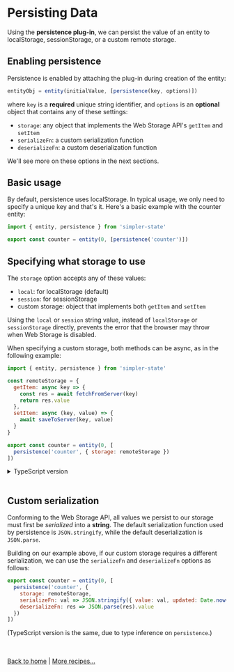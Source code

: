 # Persisting Data

Using the __persistence plug-in__, we can persist the value of an entity to localStorage, sessionStorage, or a custom remote storage.

## Enabling persistence

Persistence is enabled by attaching the plug-in during creation of the entity:
```js
entityObj = entity(initialValue, [persistence(key, options)])
```
where `key` is a __required__ unique string identifier, and `options` is an __optional__ object that contains any of these settings:

- `storage`: any object that implements the Web Storage API's `getItem` and `setItem`
- `serializeFn`: a custom serialization function
- `deserializeFn`: a custom deserialization function

We'll see more on these options in the next sections.


## Basic usage

By default, persistence uses localStorage. In typical usage, we only need to specify a unique key and that's it. Here's a basic example with the counter entity:

```js
import { entity, persistence } from 'simpler-state'

export const counter = entity(0, [persistence('counter')])
```


## Specifying what storage to use

The `storage` option accepts any of these values:
- `local`: for localStorage (default)
- `session`: for sessionStorage
- custom storage: object that implements both `getItem` and `setItem`

Using the `local` or `session` string value, instead of `localStorage` or `sessionStorage` directly, prevents the error that the browser may throw when Web Storage is disabled.

When specifying a custom storage, both methods can be async, as in the following example:
```js
import { entity, persistence } from 'simpler-state'

const remoteStorage = {
  getItem: async key => {
    const res = await fetchFromServer(key)
    return res.value
  },
  setItem: async (key, value) => {
    await saveToServer(key, value)
  }
}

export const counter = entity(0, [
  persistence('counter', { storage: remoteStorage })
])
```

<details>
  <summary>TypeScript version</summary><br/>

```ts
import { entity, persistence, Storage } from 'simpler-state'
//                      👇
const remoteStorage: Storage = {
  getItem: async key => {
    const res = await fetchFromServer(key)
    return res.value
  },
  setItem: async (key, value) => {
    await saveToServer(key, value)
  }
}

export const counter = entity(0, [
  persistence('counter', { storage: remoteStorage })
])
```
Explicitly typing the custom storage as `Storage` allows type inference to take care of the rest of the typings inside our implementation of the `getItem` and `setItem` methods.

</details><br />


## Custom serialization

Conforming to the Web Storage API, all values we persist to our storage must first be _serialized_ into a __string__. The default serialization function used by persistence is `JSON.stringify`, while the default deserialization is `JSON.parse`.

Building on our example above, if our custom storage requires a different serialization, we can use the `serializeFn` and `deserializeFn` options as follows:
```js
export const counter = entity(0, [
  persistence('counter', {
    storage: remoteStorage,
    serializeFn: val => JSON.stringify({ value: val, updated: Date.now() }),
    deserializeFn: res => JSON.parse(res).value
  })
])
```
(TypeScript version is the same, due to type inference on `persistence`.)


<br /><br />
[Back to home](index.html) | [More recipes...](recipes.html)